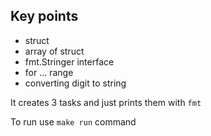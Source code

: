 ## Key points
* struct
* array of struct
* fmt.Stringer interface
* for ... range
* converting digit to string

It creates 3 tasks and just prints them with `fmt`

To run use `make run` command
